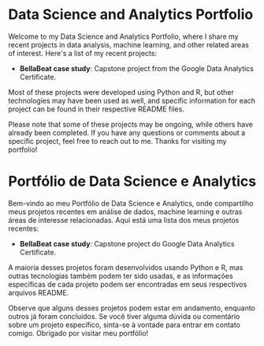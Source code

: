 # Data Science and Analytics Portfolio
Welcome to my Data Science and Analytics Portfolio, where I share my recent projects in data analysis, machine learning, and other related areas of interest. Here's a list of my recent projects:

* __BellaBeat case study__: Capstone project from the Google Data Analytics Certificate.

Most of these projects were developed using Python and R, but other technologies may have been used as well, and specific information for each project can be found in their respective README files.

Please note that some of these projects may be ongoing, while others have already been completed. If you have any questions or comments about a specific project, feel free to reach out to me. Thanks for visiting my portfolio!

# Portfólio de Data Science e Analytics
Bem-vindo ao meu Portfólio de Data Science e Analytics, onde compartilho meus projetos recentes em análise de dados, machine learning e outras áreas de interesse relacionadas. Aqui está uma lista dos meus projetos recentes:

* __BellaBeat case study__: Capstone project do Google Data Analytics Certificate.

A maioria desses projetos foram desenvolvidos usando Python e R, mas outras tecnologias também podem ter sido usadas, e as informações específicas de cada projeto podem ser encontradas em seus respectivos arquivos README.

Observe que alguns desses projetos podem estar em andamento, enquanto outros já foram concluídos. Se você tiver alguma dúvida ou comentário sobre um projeto específico, sinta-se à vontade para entrar em contato comigo. Obrigado por visitar meu portfólio!
